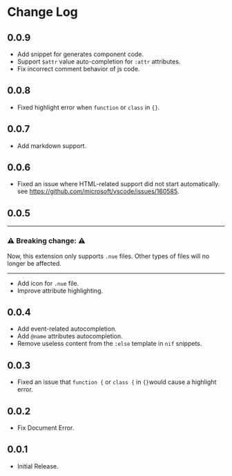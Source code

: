 # Change Log

## 0.0.9

- Add snippet for generates component code.
- Support `$attr` value auto-completion for `:attr` attributes.
- Fix incorrect comment behavior of js code.

## 0.0.8

- Fixed highlight error when `function` or `class` in `{}`.

## 0.0.7

- Add markdown support.

## 0.0.6

- Fixed an issue where HTML-related support did not start automatically. see <https://github.com/microsoft/vscode/issues/160585>.

## 0.0.5

---

### ⚠️  Breaking change: ⚠️

Now, this extension only supports `.nue` files. Other types of files will no longer be affected.

---

- Add icon for `.nue` file.
- Improve attribute highlighting.

## 0.0.4

- Add event-related autocompletion.
- Add `@name` attributes autocompletion.
- Remove useless content from the `:else` template in `nif` snippets.

## 0.0.3

- Fixed an issue that `function {` or `class {` in `{}`would cause a highlight error.

## 0.0.2

- Fix Document Error.

## 0.0.1

- Initial Release.
